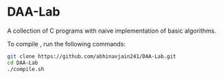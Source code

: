 DAA-Lab
=======

A collection of C programs with naive implementation of basic algorithms.

To compile , run the following commands:
```sh
git clone https://github.com/abhinavjain241/DAA-Lab.git
cd DAA-Lab
./compile.sh
```
